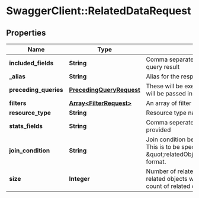 # SwaggerClient::RelatedDataRequest

## Properties
Name | Type | Description | Notes
------------ | ------------- | ------------- | -------------
**included_fields** | **String** | Comma separated list of fields that should be included in query result | [optional] 
**_alias** | **String** | Alias for the response | [optional] 
**preceding_queries** | [**PrecedingQueryRequest**](PrecedingQueryRequest.md) | These will be executed before the aggregation and the result will be passed in as an input filter to the primary  | [optional] 
**filters** | [**Array&lt;FilterRequest&gt;**](FilterRequest.md) | An array of filter conditions | [optional] 
**resource_type** | **String** | Resource type name | 
**stats_fields** | **String** | Comma seperated numeric fields for which stats are to be provided | [optional] 
**join_condition** | **String** | Join condition between the parent and the related object. This is to be specified in \&quot;relatedObjectFieldName:ParentObjectFieldName\&quot; format.  | 
**size** | **Integer** | Number of related objects to return. If not specified all the related objects will be returned. Should be set to 0 if only the count of related objects is desired.  | [optional] 


